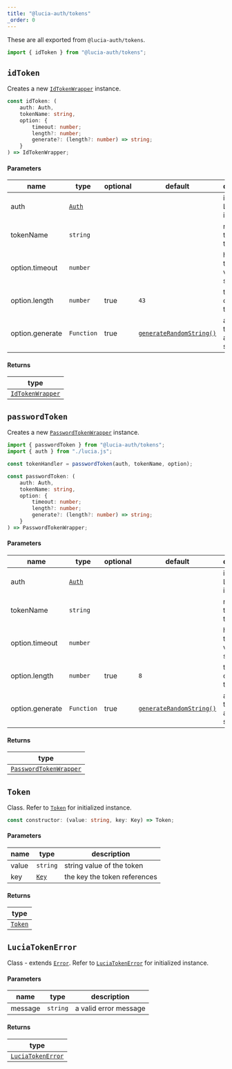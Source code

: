 ```yaml
---
title: "@lucia-auth/tokens"
_order: 0
---
```


These are all exported from `@lucia-auth/tokens`.

```ts
import { idToken } from "@lucia-auth/tokens";
```

## `idToken`

Creates a new [`IdTokenWrapper`](/tokens/reference/idtokenwrapper) instance.

```ts
const idToken: (
	auth: Auth,
	tokenName: string,
	option: {
		timeout: number;
		length?: number;
		generate?: (length?: number) => string;
	}
) => IdTokenWrapper;
```

#### Parameters

| name            | type                          | optional | default                                                                        | description                              |
| --------------- | ----------------------------- | -------- | ------------------------------------------------------------------------------ | ---------------------------------------- |
| auth            | [`Auth`](/reference/api/auth) |          |                                                                                | initialized Lucia instance               |
| tokenName       | `string`                      |          |                                                                                | name of the token type                   |
| option.timeout  | `number`                      |          |                                                                                | how long the key is valid for in seconds |
| option.length   | `number`                      | true     | `43`                                                                           | the length of the token                  |
| option.generate | `Function`                    | true     | [`generateRandomString()`](/reference/modules/lucia-auth#generaterandomstring) | a function that returns a random string  |

#### Returns

| type                                                 |
| ---------------------------------------------------- |
| [`IdTokenWrapper`](/tokens/reference/idtokenwrapper) |

## `passwordToken`

Creates a new [`PasswordTokenWrapper`](/tokens/reference/passwordtokenwrapper) instance.

```ts
import { passwordToken } from "@lucia-auth/tokens";
import { auth } from "./lucia.js";

const tokenHandler = passwordToken(auth, tokenName, option);
```

```ts
const passwordToken: (
	auth: Auth,
	tokenName: string,
	option: {
		timeout: number;
		length?: number;
		generate?: (length?: number) => string;
	}
) => PasswordTokenWrapper;
```

#### Parameters

| name            | type                          | optional | default                                                                        | description                              |
| --------------- | ----------------------------- | -------- | ------------------------------------------------------------------------------ | ---------------------------------------- |
| auth            | [`Auth`](/reference/api/auth) |          |                                                                                | initialized Lucia instance               |
| tokenName       | `string`                      |          |                                                                                | name of the token type                   |
| option.timeout  | `number`                      |          |                                                                                | how long the key is valid for in seconds |
| option.length   | `number`                      | true     | `8`                                                                            | the length of the token                  |
| option.generate | `Function`                    | true     | [`generateRandomString()`](/reference/modules/lucia-auth#generaterandomstring) | a function that returns a random string  |

#### Returns

| type                                                             |
| ---------------------------------------------------------------- |
| [`PasswordTokenWrapper`](/tokens/reference/passwordtokenwrapper) |

## `Token`

Class. Refer to [`Token`](/tokens/reference/token) for initialized instance.

```ts
const constructor: (value: string, key: Key) => Token;
```

#### Parameters

| name  | type                                    | description                  |
| ----- | --------------------------------------- | ---------------------------- |
| value | `string`                                | string value of the token    |
| key   | [`Key`](/reference/api/lucia-types#key) | the key the token references |

#### Returns

| type                               |
| ---------------------------------- |
| [`Token`](/tokens/reference/token) |

## `LuciaTokenError`

Class - extends [`Error`](https://developer.mozilla.org/en-US/docs/web/javascript/reference/global_objects/error). Refer to [`LuciaTokenError`](/tokens/reference/luciatokenerror) for initialized instance.

#### Parameters

| name    | type     | description           |
| ------- | -------- | --------------------- |
| message | `string` | a valid error message |

#### Returns

| type                                                   |
| ------------------------------------------------------ |
| [`LuciaTokenError`](/tokens/reference/luciatokenerror) |
